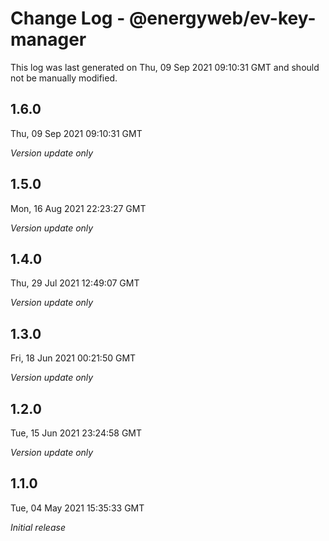 # Change Log - @energyweb/ev-key-manager

This log was last generated on Thu, 09 Sep 2021 09:10:31 GMT and should not be manually modified.

## 1.6.0
Thu, 09 Sep 2021 09:10:31 GMT

_Version update only_

## 1.5.0
Mon, 16 Aug 2021 22:23:27 GMT

_Version update only_

## 1.4.0
Thu, 29 Jul 2021 12:49:07 GMT

_Version update only_

## 1.3.0
Fri, 18 Jun 2021 00:21:50 GMT

_Version update only_

## 1.2.0
Tue, 15 Jun 2021 23:24:58 GMT

_Version update only_

## 1.1.0
Tue, 04 May 2021 15:35:33 GMT

_Initial release_

